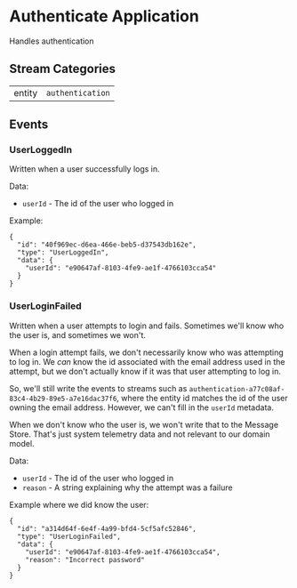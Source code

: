 # Authenticate Application

Handles authentication

## Stream Categories

|         |                   |
| ------- | ----------------- |
| entity  | `authentication`  |

## Events

### UserLoggedIn

Written when a user successfully logs in.

Data:

* `userId` - The id of the user who logged in

Example:

```
{
  "id": "40f969ec-d6ea-466e-beb5-d37543db162e",
  "type": "UserLoggedIn",
  "data": {
    "userId": "e90647af-8103-4fe9-ae1f-4766103cca54"
  }
}
```

### UserLoginFailed

Written when a user attempts to login and fails.  Sometimes we'll know who the user is, and sometimes we won't.

When a login attempt fails, we don't necessarily know who was attempting to log in.  We *can* know the id associated with the email address used in the attempt, but we don't actually know if it was that user attempting to log in.

So, we'll still write the events to streams such as `authentication-a77c08af-83c4-4b29-89e5-a7e16dac37f6`, where the entity id matches the id of the user owning the email address.  However, we can't fill in the `userId` metadata.

When we don't know who the user is, we won't write that to the Message Store.  That's just system telemetry data and not relevant to our domain model.

Data:

* `userId` - The id of the user who logged in
* `reason` - A string explaining why the attempt was a failure

Example where we did know the user:

```
{
  "id": "a314d64f-6e4f-4a99-bfd4-5cf5afc52846",
  "type": "UserLoginFailed",
  "data": {
    "userId": "e90647af-8103-4fe9-ae1f-4766103cca54",
    "reason": "Incorrect password"
  }
}
```
